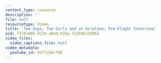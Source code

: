 ```yaml
---
content_type: resource
description: ''
file: null
resourcetype: Video
title: 'Two Guys, Two Girls and an Airplane: Pre-Flight Interview'
uid: 7378c805-823e-a0a0-624a-712b8623b063
video_files:
  video_captions_file: null
video_metadata:
  youtube_id: XV7YjOer7HE
---
```


